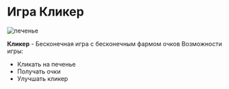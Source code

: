 # Игра Кликер

![печенье](https://avatars.mds.yandex.net/i?id=38701e944b12e30663f779c5c902e49990269062-10576314-images-thumbs&n=13)

**Кликер** - Бесконечная игра с бесконечным фармом очков
Возможности игры:
* Кликать на печенье
* Получать очки
* Улучшать кликер
